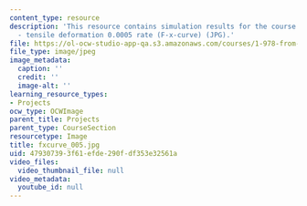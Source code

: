 ```yaml
---
content_type: resource
description: 'This resource contains simulation results for the course projects: NAMD
  - tensile deformation 0.0005 rate (F-x-curve) (JPG).'
file: https://ol-ocw-studio-app-qa.s3.amazonaws.com/courses/1-978-from-nano-to-macro-introduction-to-atomistic-modeling-techniques-january-iap-2007/479307393f61efde290fdf353e32561a_fxcurve_005.jpg
file_type: image/jpeg
image_metadata:
  caption: ''
  credit: ''
  image-alt: ''
learning_resource_types:
- Projects
ocw_type: OCWImage
parent_title: Projects
parent_type: CourseSection
resourcetype: Image
title: fxcurve_005.jpg
uid: 47930739-3f61-efde-290f-df353e32561a
video_files:
  video_thumbnail_file: null
video_metadata:
  youtube_id: null
---
```

